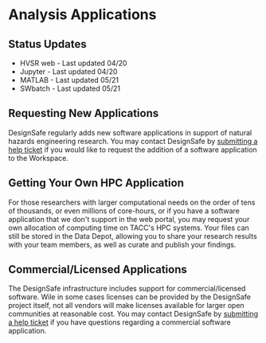 # Analysis Applications

## Status Updates

<ul>
	<li>HVSR web -  Last updated 04/20</li>
	<li>Jupyter -  Last updated 04/20</li>
	<li>MATLAB - Last updated 05/21</li>
	<li>SWbatch - Last updated 05/21</li>
</ul>

## Requesting New Applications

<p>DesignSafe regularly adds new software applications in support of natural hazards engineering research. You may contact DesignSafe by <a href="/help/new-ticket/">submitting a help ticket</a> if you would like to request the addition of a software application to the Workspace.</p>

## Getting Your Own HPC Application

<p>For those researchers with larger computational needs on the order of tens of thousands, or even millions of core-hours, or if you have a software application that we don't support in the web portal, you may request your own allocation of computing time on TACC's HPC systems. Your files can still be stored in the Data Depot, allowing you to share your research results with your team members, as well as curate and publish your findings.</p>

## Commercial/Licensed Applications

<p>The DesignSafe infrastructure includes support for commercial/licensed software. Wile in some cases licenses can be provided by the DesignSafe project itself, not all vendors will make licenses available for larger open communities at reasonable cost. You may contact DesignSafe by <a href="/help/new-ticket/">submitting a help ticket</a> if you have questions regarding a commercial software application.</p>

